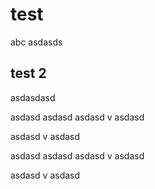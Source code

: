 # test
abc
asdasds

## test 2
asdasdasd

asdasd
asdasd
asdasd
v
asdasd

asdasd
v
asdasd

asdasd
asdasd
asdasd
v
asdasd

asdasd
v
asdasd
